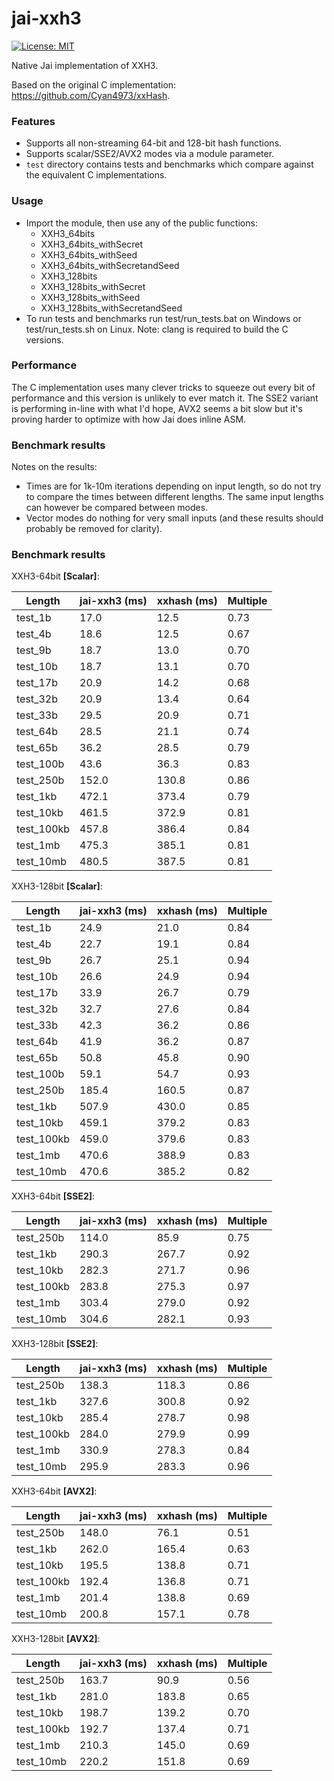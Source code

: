 # jai-xxh3

[![License: MIT](https://img.shields.io/badge/License-MIT-green.svg)](LICENSE.txt)

Native Jai implementation of XXH3.

Based on the original C implementation: https://github.com/Cyan4973/xxHash.

### Features

 - Supports all non-streaming 64-bit and 128-bit hash functions.
 - Supports scalar/SSE2/AVX2 modes via a module parameter.
 - `test` directory contains tests and benchmarks which compare against the equivalent C implementations.

### Usage

 - Import the module, then use any of the public functions:
    - XXH3_64bits
    - XXH3_64bits_withSecret
    - XXH3_64bits_withSeed
    - XXH3_64bits_withSecretandSeed
    - XXH3_128bits
    - XXH3_128bits_withSecret
    - XXH3_128bits_withSeed
    - XXH3_128bits_withSecretandSeed
 - To run tests and benchmarks run test/run_tests.bat on Windows or test/run_tests.sh on Linux. Note: clang is required to build the C versions.

### Performance

The C implementation uses many clever tricks to squeeze out every bit of performance and this version is unlikely to ever match it. The SSE2 variant is performing in-line with what I'd hope, AVX2 seems a bit slow but it's proving harder to optimize with how Jai does inline ASM.

### Benchmark results

Notes on the results:

- Times are for 1k-10m iterations depending on input length, so do not try to compare the times between different lengths. The same input lengths can however be compared between modes.
- Vector modes do nothing for very small inputs (and these results should probably be removed for clarity).

### Benchmark results

XXH3-64bit **[Scalar]**:

| Length | jai-xxh3 (ms) | xxhash (ms) | Multiple |
| ------ | ------------- | ----------- | -------- |
| test_1b | 17.0 | 12.5 | 0.73 |
| test_4b | 18.6 | 12.5 | 0.67 |
| test_9b | 18.7 | 13.0 | 0.70 |
| test_10b | 18.7 | 13.1 | 0.70 |
| test_17b | 20.9 | 14.2 | 0.68 |
| test_32b | 20.9 | 13.4 | 0.64 |
| test_33b | 29.5 | 20.9 | 0.71 |
| test_64b | 28.5 | 21.1 | 0.74 |
| test_65b | 36.2 | 28.5 | 0.79 |
| test_100b | 43.6 | 36.3 | 0.83 |
| test_250b | 152.0 | 130.8 | 0.86 |
| test_1kb | 472.1 | 373.4 | 0.79 |
| test_10kb | 461.5 | 372.9 | 0.81 |
| test_100kb | 457.8 | 386.4 | 0.84 |
| test_1mb | 475.3 | 385.1 | 0.81 |
| test_10mb | 480.5 | 387.5 | 0.81 |

XXH3-128bit **[Scalar]**:

| Length | jai-xxh3 (ms) | xxhash (ms) | Multiple |
| ------ | ------------- | ----------- | -------- |
| test_1b | 24.9 | 21.0 | 0.84 |
| test_4b | 22.7 | 19.1 | 0.84 |
| test_9b | 26.7 | 25.1 | 0.94 |
| test_10b | 26.6 | 24.9 | 0.94 |
| test_17b | 33.9 | 26.7 | 0.79 |
| test_32b | 32.7 | 27.6 | 0.84 |
| test_33b | 42.3 | 36.2 | 0.86 |
| test_64b | 41.9 | 36.2 | 0.87 |
| test_65b | 50.8 | 45.8 | 0.90 |
| test_100b | 59.1 | 54.7 | 0.93 |
| test_250b | 185.4 | 160.5 | 0.87 |
| test_1kb | 507.9 | 430.0 | 0.85 |
| test_10kb | 459.1 | 379.2 | 0.83 |
| test_100kb | 459.0 | 379.6 | 0.83 |
| test_1mb | 470.6 | 388.9 | 0.83 |
| test_10mb | 470.6 | 385.2 | 0.82 |

XXH3-64bit **[SSE2]**:

| Length | jai-xxh3 (ms) | xxhash (ms) | Multiple |
| ------ | ------------- | ----------- | -------- |
| test_250b | 114.0 | 85.9 | 0.75 |
| test_1kb | 290.3 | 267.7 | 0.92 |
| test_10kb | 282.3 | 271.7 | 0.96 |
| test_100kb | 283.8 | 275.3 | 0.97 |
| test_1mb | 303.4 | 279.0 | 0.92 |
| test_10mb | 304.6 | 282.1 | 0.93 |

XXH3-128bit **[SSE2]**:

| Length | jai-xxh3 (ms) | xxhash (ms) | Multiple |
| ------ | ------------- | ----------- | -------- |
| test_250b | 138.3 | 118.3 | 0.86 |
| test_1kb | 327.6 | 300.8 | 0.92 |
| test_10kb | 285.4 | 278.7 | 0.98 |
| test_100kb | 284.0 | 279.9 | 0.99 |
| test_1mb | 330.9 | 278.3 | 0.84 |
| test_10mb | 295.9 | 283.3 | 0.96 |

XXH3-64bit **[AVX2]**:

| Length | jai-xxh3 (ms) | xxhash (ms) | Multiple |
| ------ | ------------- | ----------- | -------- |
| test_250b | 148.0 | 76.1 | 0.51 |
| test_1kb | 262.0 | 165.4 | 0.63 |
| test_10kb | 195.5 | 138.8 | 0.71 |
| test_100kb | 192.4 | 136.8 | 0.71 |
| test_1mb | 201.4 | 138.8 | 0.69 |
| test_10mb | 200.8 | 157.1 | 0.78 |

XXH3-128bit **[AVX2]**:

| Length | jai-xxh3 (ms) | xxhash (ms) | Multiple |
| ------ | ------------- | ----------- | -------- |
| test_250b | 163.7 | 90.9 | 0.56 |
| test_1kb | 281.0 | 183.8 | 0.65 |
| test_10kb | 198.7 | 139.2 | 0.70 |
| test_100kb | 192.7 | 137.4 | 0.71 |
| test_1mb | 210.3 | 145.0 | 0.69 |
| test_10mb | 220.2 | 151.8 | 0.69 |
